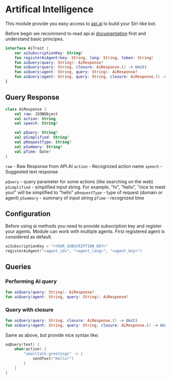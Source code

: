 # Artifical Intelligence

This module provide you easy access to [api.ai](https://api.ai) to build your Siri-like bot.

Before begin we recommend to read api.ai [documentation](https://docs.api.ai/) first and understand basic principes.

```kotlin
interface AiTrait {
    var aiSubscriptionKey: String?
    fun registerAiAgent(key: String, lang: String, token: String)
    fun aiQuery(query: String): AiResponse?
    fun aiQuery(query: String, closure: AiResponse.() -> Unit)
    fun aiQuery(agent: String, query: String): AiResponse?
    fun aiQuery(agent: String, query: String, closure: AiResponse.() -> Unit)
}
```

## Query Response

```kotlin
class AiResponse {
    val raw: JSONObject
    val action: String
    val speech: String?

    val pQuery: String?
    val pSimplified: String?
    val pRequestType: String?
    val pSummary: String?
    val pTime: Date?
}
```

`raw` - Raw Response from API.AI
`action` - Recognized action name
`speech` - Suggested text response

`pQuery` - query parameter for some actions (like searching on the web)
`pSimplified` - simplified input string. For example, "hi", "hello", "nice to meet you!" will be simplified to "hello"
`pRequestType` - type of request (domain or agent)
`pSummary` - summary of input string
`pTime` - recognized time

## Configuration

Before using ai methods you need to provide subscription key and register your agents.
Module can work with multiple agents. First registered agent is considered as default.

```kotlin
aiSubscriptionKey = "<YOUR_SUBSCRIPTION_KEY>"
registerAiAgent("<agent_id>", "<agent_lang>", "<agent_key>")
```

## Queries

### Performing AI query

```kotlin
fun aiQuery(query: String): AiResponse?
fun aiQuery(agent: String, query: String): AiResponse?
```

### Query with closure

```kotlin
fun aiQuery(query: String, closure: AiResponse.() -> Unit)
fun aiQuery(agent: String, query: String, closure: AiResponse.() -> Unit)
```

Same as above, but provide nice syntax like:

```kotlin
aqQuery(text) {
	when(action) {
		"smalltalk.greetings" -> {
			sendText("Hello!")
		}
	}
}
```
